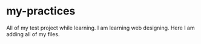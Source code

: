 # my-practices
All of my test project while learning.
I am learning web designing.
Here I am adding all of my files.
